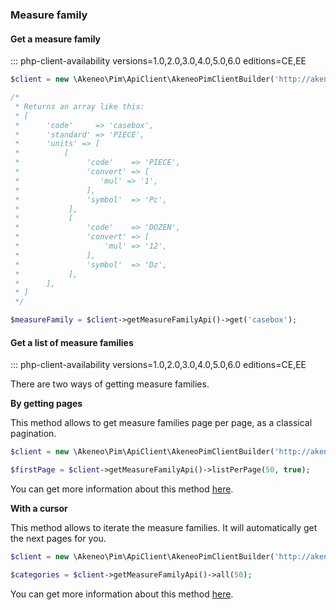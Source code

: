 ### Measure family

#### Get a measure family 
::: php-client-availability versions=1.0,2.0,3.0,4.0,5.0,6.0 editions=CE,EE

```php
$client = new \Akeneo\Pim\ApiClient\AkeneoPimClientBuilder('http://akeneo.com/')->buildAuthenticatedByPassword('client_id', 'secret', 'admin', 'admin');

/*
 * Returns an array like this:
 * [
 *      'code'     => 'casebox',
 *      'standard' => 'PIECE',
 *      'units' => [
 *          [
 *               'code'    => 'PIECE',
 *               'convert' => [
 *                  'mul' => '1',
 *               ],
 *               'symbol'  => 'Pc',
 *           ],
 *           [
 *               'code'    => 'DOZEN',
 *               'convert' => [
 *                   'mul' => '12',
 *               ],
 *               'symbol'  => 'Dz',
 *           ],
 *      ],
 * ]
 */

$measureFamily = $client->getMeasureFamilyApi()->get('casebox');
```

#### Get a list of measure families
::: php-client-availability versions=1.0,2.0,3.0,4.0,5.0,6.0 editions=CE,EE

There are two ways of getting measure families. 

**By getting pages**

This method allows to get measure families page per page, as a classical pagination.

```php
$client = new \Akeneo\Pim\ApiClient\AkeneoPimClientBuilder('http://akeneo.com/')->buildAuthenticatedByPassword('client_id', 'secret', 'admin', 'admin');

$firstPage = $client->getMeasureFamilyApi()->listPerPage(50, true);
```

You can get more information about this method [here](/php-client/list-resources.html#by-getting-pages).

**With a cursor**

This method allows to iterate the measure families. It will automatically get the next pages for you.

```php
$client = new \Akeneo\Pim\ApiClient\AkeneoPimClientBuilder('http://akeneo.com/')->buildAuthenticatedByPassword('client_id', 'secret', 'admin', 'admin');

$categories = $client->getMeasureFamilyApi()->all(50);
```

You can get more information about this method [here](/php-client/list-resources.html#with-a-cursor).
